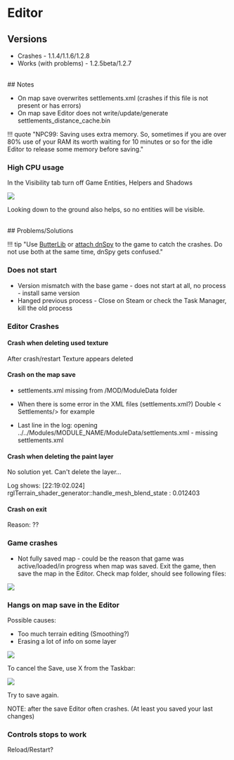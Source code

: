 # Editor

## Versions

- Crashes - 1.1.4/1.1.6/1.2.8
- Works (with problems) - 1.2.5beta/1.2.7


<br>
## Notes

- On map save overwrites settlements.xml (crashes if this file is not present or has errors)
- On map save Editor does not write/update/generate settlements_distance_cache.bin

!!! quote "NPC99: Saving uses extra memory. So, sometimes if you are over 80% use of your RAM its worth waiting for 10 minutes or so for the idle Editor to release some memory before saving."


### High CPU usage

In the Visibility tab turn off Game Entities, Helpers and Shadows

![](https://imgur.com/B6B7BMC.png)

Looking down to the ground also helps, so no entities will be visible.

<br>
## Problems/Solutions


!!! tip "Use [ButterLib](/modules/mods_for_devs) or [attach dnSpy](/resources/dnspy) to the game to catch the crashes. Do not use both at the same time, dnSpy gets confused."

### Does not start

- Version mismatch with the base game - does not start at all, no process - install same version
- Hanged previous process - Close on Steam or check the Task Manager, kill the old process

### Editor Crashes

#### Crash when deleting used texture

After crash/restart Texture appears deleted

#### Crash on the map save

- settlements.xml missing from /MOD/ModuleData folder

- When there is some error in the XML files (settlements.xml?)
    Double < Settlements/> for example

- Last line in the log: opening ../../Modules/MODULE_NAME/ModuleData/settlements.xml - missing settlements.xml

#### Crash when deleting the paint layer

No solution yet. Can't delete the layer...

Log shows: [22:19:02.024] rglTerrain_shader_generator::handle_mesh_blend_state : 0.012403

#### Crash on exit

Reason: ??

### Game crashes

- Not fully saved map - could be the reason that game was active/loaded/in progress when map was saved. Exit the game, then save the map in the Editor. Check map folder, should see following files:

![](https://imgur.com/VYlzH6c.png)


### Hangs on map save in the Editor

Possible causes:

- Too much terrain editing (Smoothing?)
- Erasing a lot of info on some layer

![](https://imgur.com/MMmqYCn.png)

To cancel the Save, use X from the Taskbar:

![](https://imgur.com/qOfC2xV.png)

Try to save again.

NOTE: after the save Editor often crashes. (At least you saved your last changes)


### Controls stops to work

Reload/Restart?




